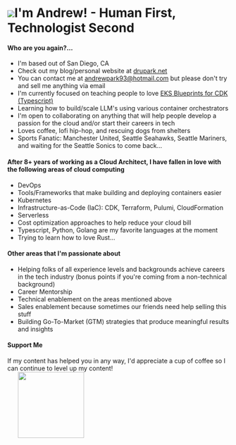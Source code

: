 ![](https://user-images.githubusercontent.com/18350557/176309783-0785949b-9127-417c-8b55-ab5a4333674e.gif)I'm Andrew! - Human First, Technologist Second 
===================================================================================================================================
<h4>Who are you again?...</h4>

* I'm based out of San Diego, CA
* Check out my blog/personal website at [drupark.net](http://drupark.net)
* You can contact me at [andrewpark93@hotmail.com](mailto:andrewpark93@hotmail.com) but please don't try and sell me anything via email 
* I'm currently focused on teaching people to love [EKS Blueprints for CDK (Typescript)](http://catalog.workshops.aws/eks-blueprints-for-cdk/en-US/030-create-eks-blueprints/1-create-a-cdk-project)
* Learning how to build/scale LLM's using various container orchestrators 
* I'm open to collaborating on anything that will help people develop a passion for the cloud and/or start their careers in tech 
* Loves coffee, lofi hip-hop, and rescuing dogs from shelters
* Sports Fanatic: Manchester United, Seattle Seahawks, Seattle Mariners, and waiting for the Seattle Sonics to come back... 

<h4>After 8+ years of working as a Cloud Architect, I have fallen in love with the following areas of cloud computing</h4>

- DevOps
- Tools/Frameworks that make building and deploying containers easier
- Kubernetes
- Infrastructure-as-Code (IaC): CDK, Terraform, Pulumi, CloudFormation
- Serverless
- Cost optimization approaches to help reduce your cloud bill
- Typescript, Python, Golang are my favorite languages at the moment
- Trying to learn how to love Rust...

<h4>Other areas that I'm passionate about</h4>

- Helping folks of all experience levels and backgrounds achieve careers in the tech industry (bonus points if you're coming from a non-technical background)
- Career Mentorship 
- Technical enablement on the areas mentioned above
- Sales enablement because sometimes our friends need help selling this stuff
- Building Go-To-Market (GTM) strategies that produce meaningful results and insights 

<h4>Support Me</h4>
If my content has helped you in any way, I'd appreciate a cup of coffee so I can continue to level up my content!

<ul style="list-style-type: none; margin: 0;">

<li style="display: inline-block; margin-right: 0.25rem;"><a href="https://www.buymeacoffee.com/andrewpark93"><img src="https://cdn.buymeacoffee.com/buttons/v2/default-yellow.png" width="150"/></a></li>

</ul>
